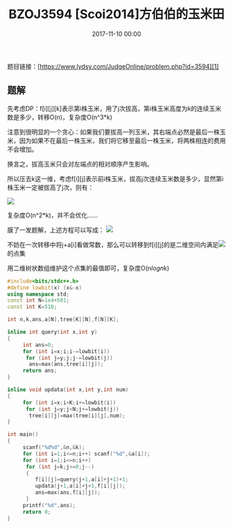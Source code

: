 ﻿---
layout: post
title: BZOJ3594 [Scoi2014]方伯伯的玉米田
date: 2017-11-10 00:00
categories: training
tags: DP 数据结构
img: https://Vexoben.github.io/assets/images/Blog/2017-11-10-BZOJ3594-%5BScoi2014%5D方伯伯的玉米田.jpg
---
题目链接：[https://www.lydsy.com/JudgeOnline/problem.php?id=3594][1]

## 题解

先考虑DP：f[i][j][k]表示第i株玉米，用了j次拔高，第i株玉米高度为k的连续玉米数是多少，转移O(n)，复杂度O(n^3*k)

注意到很明显的一个贪心：如果我们要拔高一列玉米，其右端点必然是最后一株玉米，因为如果不在最后一株玉米，我们将它移至最后一株玉米，将两株相连的费用不会增加。

换言之，拔高玉米只会对左端点的相对顺序产生影响。 

所以压去k这一维，考虑f[i][j]表示前i株玉米，拔高j次连续玉米数是多少，显然第i株玉米一定被拔高了j次，则有：  

![][2]

复杂度O(n^2*k)，并不会优化……

膜了一发题解，上述方程可以写成：   ![][3]

不妨在一次转移中将j+a[i]看做常数，那么可以转移到f[i][j]的是二维空间内满足![][4]的点集

用二维树状数组维护这个点集的最值即可，复杂度O(n*logn*k)

```cpp
#include<bits/stdc++.h>
#define lowbit(x) (x&-x)
using namespace std;
const int N=1e4+501;
const int K=510;

int n,k,ans,a[N],tree[K][N],f[N][K];

inline int query(int x,int y)
{
	 int ans=0;
	 for (int i=x;i;i-=lowbit(i))
	  for (int j=y;j;j-=lowbit(j))
	   ans=max(ans,tree[i][j]);
	 return ans;
}

inline void updata(int x,int y,int num)
{
	 for (int i=x;i<K;i+=lowbit(i))
	  for (int j=y;j<N;j+=lowbit(j))
	   tree[i][j]=max(tree[i][j],num);
}

int main()
{
	 scanf("%d%d",&n,&k);
	 for (int i=1;i<=n;i++) scanf("%d",&a[i]);
	 for (int i=1;i<=n;i++)
	  for (int j=k;j>=0;j--)
	  {
	  	 f[i][j]=query(j+1,a[i]+j+1)+1;
	  	 updata(j+1,a[i]+j+1,f[i][j]);
	  	 ans=max(ans,f[i][j]);
	  }
	 printf("%d",ans);
	 return 0;
}
```



  [1]: https://vexoben.github.io/assets/images/Blog/2017-11-10-BZOJ3594-%5BScoi2014%5D%E6%96%B9%E4%BC%AF%E4%BC%AF%E7%9A%84%E7%8E%89%E7%B1%B3%E7%94%B0%281%29.JPG
  [2]: https://vexoben.github.io/assets/images/Blog/2017-11-10-BZOJ3594-%5BScoi2014%5D%E6%96%B9%E4%BC%AF%E4%BC%AF%E7%9A%84%E7%8E%89%E7%B1%B3%E7%94%B0%281%29.JPG
  [3]: https://vexoben.github.io/assets/images/Blog/2017-11-10-BZOJ3594-%5BScoi2014%5D%E6%96%B9%E4%BC%AF%E4%BC%AF%E7%9A%84%E7%8E%89%E7%B1%B3%E7%94%B0%282%29.JPG
  [4]: https://vexoben.github.io/assets/images/Blog/2017-11-10-BZOJ3594-%5BScoi2014%5D%E6%96%B9%E4%BC%AF%E4%BC%AF%E7%9A%84%E7%8E%89%E7%B1%B3%E7%94%B0(3).JPG